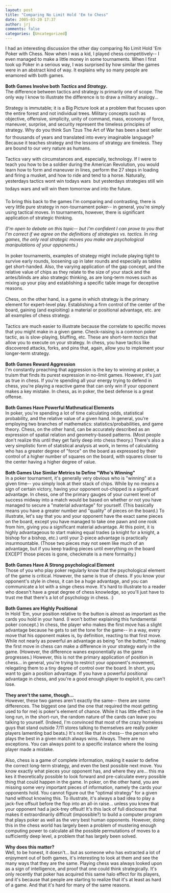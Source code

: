 ```yaml
---
layout: post
title: "Comparing No Limit Hold 'Em to Chess"
date: 2005-03-20 17:37
author: jrj
comments: false
categories: [Uncategorized]
---
```

I had an interesting discussion the other day comparing No Limit Hold 'Em Poker with Chess. Now when I was a kid, I played chess competitively-- I even managed to make a little money in some tournaments. When I first took up Poker in a serious way, I was surprised by how similar the games were in an abstract kind of way. It explains why so many people are enamored with both games.<br /><br />**Both Games Involve both *Tactics* and *Strategy*.**<br />The difference between tactics and strategy is primarily one of scope. The only way I know to illustrate the difference is to draw a military analogy...<br /><br />Strategy is immutable; it is a Big Picture look at a problem that focuses upon the entire forest and not individual trees. Military concepts such as objective, offensive, simplicity, unity of command, mass, economy of force, maneuver, surprise, and security represent the timeless principles of strategy. Why do you think Sun Tzus The Art of War has been a best seller for thousands of years and translated into every imaginable language? Because it teaches strategy and the lessons of strategy are timeless. They are bound to our very nature as humans.<br /><br />Tactics vary with circumstances and, especially, technology. If I were to teach you how to be a soldier during the American Revolution, you would learn how to form and maneuver in lines, perform the 27 steps in loading and firing a musket, and how to ride and tend to a horse. Naturally, yesterdays tactics wont win todays wars  but yesterdays strategies still win todays wars and will win them tomorrow and into the future.<br /><br />To bring this back to the games I'm comparing and contrasting, there is very little pure strategy in non-tournament poker-- in general, you're simply using tactical moves. In tournaments, however, there is significant application of strategic thinking.<br /><br />*(I'm open to debate on this topic-- but I'm confident I can prove to you that I'm correct if we agree on the definitions of strategies vs. tactics. In ring games, the only real strategic moves you make are psychological manipulations of your opponents.)*<br /><br />In poker tournaments, examples of strategy might include playing tight to survive early rounds, loosening up in later rounds and especially as tables get short-handed. Also, the varying application of the gap concept, and the relative value of chips as they relate to the size of your stack and the antes/blinds are also strategic thinking, as are long-term moves such as mixing up your play and establishing a specific table image for deceptive reasons.<br /><br />Chess, on the other hand, is a game in which strategy is the primary element for expert-level play. Establishing a firm control of the center of the board, gaining (and exploiting) a material or positional advantage, etc. are all examples of chess strategy.<br /><br />Tactics are much easier to illustrate because the correlate to specific moves that you might make in a given game. Check-raising is a common poker tactic, as is slow-playing, bluffing, etc. These are short-term *tactics* that allow you to execute on your strategy. In chess, you have tactics like discovered attacks, forks, and pins that, again, allow you to implement your longer-term strategy.<br /><br />**Both Games Reward Aggression**<br />I'm constantly preaching that aggression is the key to winning at poker, a truism that finds its purest expression in no-limit games. However, it's just as true in chess. If you're spending all your energy trying to defend in chess, you're playing a reactive game that can only win if your opponent makes a key mistake. In chess, as in poker, the best defense is a great offense.<br /><br />**Both Games Have Powerful Mathmatical Elements**<br />In poker, you're spending a lot of time calculating odds, statistical probability, and the relative value of a given hand. In general, you're employing two branches of mathematics: statistics/probabilities, and game theory. Chess, on the other hand, can be accurately described as an expression of spatial relation and geometry-based patterns. (Most people don't realize this until they get fairly deep into chess theory.) There's also a very simplistic form of statistical analysis at work, in terms of calculating who has a greater degree of "force" on the board as expressed by their control of a higher number of squares on the board, with squares closer to the center having a higher degree of value.<br /><br />**Both Games Use Similar Metrics to Define "Who's Winning"**<br />In a poker tournament, it's generally very obvious who is "winning" at a given time-- you simply look at their stack of chips. While by no means a sign of certain victory, having your opponent out-chipped is a significant advantage. In chess, one of the primary gauges of your current level of success midway into a match would be based on whether or not you have managed to secure a "material advantage" for yourself. (This basically means you have a greater number and "quality" of pieces on the board.) To illustrate, let's say that you and your opponent have the exact same pieces on the board, except you have managed to take one pawn and one rook from him, giving you a significant material advantage. At this point, it is highly advantageous to start making equal trades (a knight for a knight, a bishop for a bishop, etc.) until your 2-piece advantage is practically insurmountable. (Those two pieces may not seem like much of an advantage, but if you keep trading pieces until everything on the board EXCEPT those pieces is gone, checkmate is a mere formality.)<br /><br />**Both Games Have A Strong psychological Element**<br />Those of you who play poker regularly know that the psychological element of the game is critical. However, the same is true of chess. If you know your opponent's style in chess, it can be a huge advantage, and you can communicate a lot with a singe chess move. It's hard to illustrate to a reader who doesn't have a great degree of chess knowledge, so you'll just have to trust me that there's a lot of psychology in chess. :)<br /><br />**Both Games are Highly Positional**<br />In Hold 'Em, your position relative to the button is almost as important as the cards you hold in your hand. (I won't bother explaining this fundamental poker concept.) In chess, the player who makes the first move has a slight advantage because he gets to set the tone for the game-- in a way, every move that his opponent makes is, by definition, reacting to that first move. While not nearly as powerful an advantage as being "on the button," making the first move in chess can make a difference in your strategy early in the game. (However, the difference wanes exponentially as the game progresses.) However, this is not the primary application of position in chess... in general, you're trying to restrict your opponent's movement, relegating them to a tiny degree of control over the board. In short, you want to gain a position advantage. If you have a powerful positional advantage in chess, and you're a good enough player to exploit it, you can't lose.<br /><br />**They aren't the same, though...**<br />However, these two games aren't exactly the same-- there are some differences. The biggest one (and the one that required the most getting used to for me) is poker's element of chance. While it has little effect in the long run, in the short-run, the random nature of the cards can leave you talking to yourself. (Indeed, I'm convinced that most of the crazy homeless guys that stand outside 7/11 stores talking to themselves are really poker players lamenting bad beats.) It's not like that in chess-- the person who plays the best in a given match always wins. Always. There are no exceptions. You can always point to a specific instance where the losing player made a mistake.<br /><br />Also, chess is a game of complete information, making it easier to define the correct long-term strategy, and even the best possible next move. You know exactly what pieces your opponent has, and where they are... this ma
kes it theoretically possible to look forward and pre-calculate every possible thing that could happen in the game. In poker, on the other hand, you are missing some very important pieces of information, namely the cards your opponents hold. You cannot figure out the "optimal strategy" for a given hand without knowing this. To illustrate, it's always a bad idea to play a jack-five offsuit before the flop into an all-in raise... unless you knew that your opponent had a jack-trey offsuit! It's this lack of full disclosure that makes it extraordinarily difficult (impossible?) to build a computer program that plays poker as well as the very best human opponents. However, doing this in the chess world has largely been a problem of mustering enough computing power to calculate all the possible permutations of moves to a sufficiently deep level, a problem that has largely been solved.<br /><br />**Why does this matter?**<br />Well, to be honest, it doesn't... but as someone who has extracted a lot of enjoyment out of both games, it's interesting to look at them and see the many ways that they are the same. Playing chess was always looked upon as a sign of intelligence, and proof that one could think strategically. It's only recently that poker has acquired this same halo effect for its players, and it's because that people are starting to realize that it's at least as hard of a game. And that it's hard for many of the same reasons.
